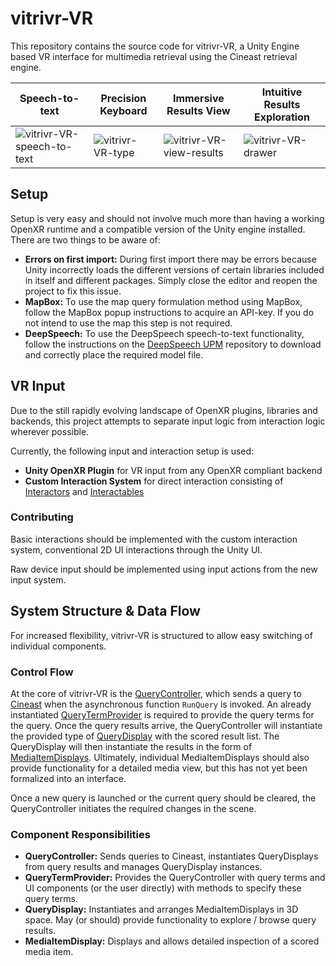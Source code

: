 # vitrivr-VR
This repository contains the source code for vitrivr-VR, a Unity Engine based VR interface for multimedia retrieval using the Cineast retrieval engine.

| Speech-to-text | Precision Keyboard | Immersive Results View | Intuitive Results Exploration |
| --- | --- | --- | --- |
| ![vitrivr-VR-speech-to-text](https://user-images.githubusercontent.com/9721543/154439403-07f6edab-33b7-41ea-8741-3fcb86ca77e4.gif) | ![vitrivr-VR-type](https://user-images.githubusercontent.com/9721543/154436198-0ed0a346-1cec-4e0b-b983-f9fc5639ff08.gif) | ![vitrivr-VR-view-results](https://user-images.githubusercontent.com/9721543/154439439-20fa8a17-4b6d-4110-bbb3-021ff4fee482.gif) | ![vitrivr-VR-drawer](https://user-images.githubusercontent.com/9721543/154434477-5397c3f5-5d2a-4874-84d8-1f1ea62b2d43.gif) |

## Setup
Setup is very easy and should not involve much more than having a working OpenXR runtime and a compatible version of the Unity engine installed.
There are two things to be aware of:
- **Errors on first import:** During first import there may be errors because Unity incorrectly loads the different versions of certain libraries included in itself and different packages. Simply close the editor and reopen the project to fix this issue.
- **MapBox:** To use the map query formulation method using MapBox, follow the MapBox popup instructions to acquire an API-key. If you do not intend to use the map this step is not required.
- **DeepSpeech:** To use the DeepSpeech speech-to-text functionality, follow the instructions on the [DeepSpeech UPM](https://github.com/Spiess/deep-speech-upm) repository to download and correctly place the required model file.

## VR Input
Due to the still rapidly evolving landscape of OpenXR plugins, libraries and backends, this project attempts to separate input logic from interaction logic wherever possible.

Currently, the following input and interaction setup is used:

- **Unity OpenXR Plugin** for VR input from any OpenXR compliant backend
- **Custom Interaction System** for direct interaction consisting of [Interactors](Assets/Scripts/VitrivrVR/Interaction/System/Interactor.cs) and [Interactables](Assets/Scripts/VitrivrVR/Interaction/System/Interactable.cs)

### Contributing
Basic interactions should be implemented with the custom interaction system, conventional 2D UI interactions through the Unity UI.

Raw device input should be implemented using input actions from the new input system.

## System Structure & Data Flow
For increased flexibility, vitrivr-VR is structured to allow easy switching of individual components.

### Control Flow
At the core of vitrivr-VR is the [QueryController](Assets/Scripts/VitrivrVR/Query/QueryController.cs), which sends a query to [Cineast](https://github.com/vitrivr/cineast) when the asynchronous function `RunQuery` is invoked.
An already instantiated [QueryTermProvider](Assets/Scripts/VitrivrVR/Query/Term/QueryTermProvider.cs) is required to provide the query terms for the query.
Once the query results arrive, the QueryController will instantiate the provided type of [QueryDisplay](Assets/Scripts/VitrivrVR/Query/Display/QueryDisplay.cs) with the scored result list.
The QueryDisplay will then instantiate the results in the form of [MediaItemDisplays](Assets/Scripts/VitrivrVR/Media/Display/MediaItemDisplay.cs).
Ultimately, individual MediaItemDisplays should also provide functionality for a detailed media view, but this has not yet been formalized into an interface.

Once a new query is launched or the current query should be cleared, the QueryController initiates the required changes in the scene.

### Component Responsibilities
- **QueryController:** Sends queries to Cineast, instantiates QueryDisplays from query results and manages QueryDisplay instances.
- **QueryTermProvider:** Provides the QueryController with query terms and UI components (or the user directly) with methods to specify these query terms.
- **QueryDisplay:** Instantiates and arranges MediaItemDisplays in 3D space. May (or should) provide functionality to explore / browse query results.
- **MediaItemDisplay:** Displays and allows detailed inspection of a scored media item.
